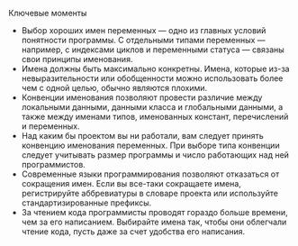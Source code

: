 Ключевые моменты

* Выбор хороших имен переменных — одно из главных условий понятности программы. С отдельными типами переменных —
  например, с индексами циклов и переменными статуса — связаны свои принципы именования.
* Имена должны быть максимально конкретны. Имена, которые из-за невыразительности или обобщенности можно использовать
  более чем с одной целью, обычно являются плохими.
* Конвенции именования позволяют провести различие между локальными данными, данными класса и глобальными данными, а
  также между именами типов, именованных констант, перечислений и переменных.
* Над каким бы проектом вы ни работали, вам следует принять конвенцию именования переменных. При выборе типа конвенции
  следует учитывать размер программы и число работающих над ней программистов.
* Современные языки программирования позволяют отказаться от сокращения имен. Если вы все-таки сокращаете имена,
  регистрируйте аббревиатуры в словаре проекта или используйте стандартизированные префиксы.
* За чтением кода программисты проводят гораздо больше времени, чем за его написанием. Выбирайте имена так, чтобы они
  облегчали чтение кода, пусть даже за счет удобства его написания.
